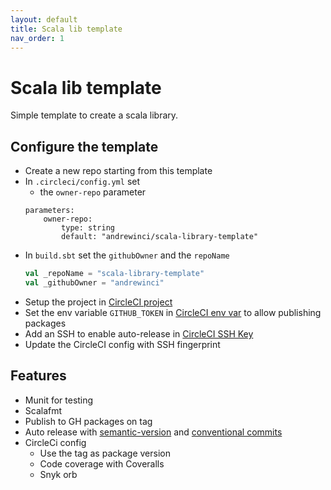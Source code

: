 ```yaml
---
layout: default
title: Scala lib template
nav_order: 1
---
```

# Scala lib template

Simple template to create a scala library.

## Configure the template

- Create a new repo starting from this template
- In `.circleci/config.yml` set
    - the `owner-repo` parameter
    ```
    parameters:
        owner-repo:
            type: string
            default: "andrewinci/scala-library-template"
    ```
- In `build.sbt` set the `githubOwner` and the `repoName`
    ```scala
    val _repoName = "scala-library-template"
    val _githubOwner = "andrewinci"
    ```
- Setup the project in [CircleCI project](https://app.circleci.com/projects/project-dashboard/github/andrewinci)
- Set the env variable `GITHUB_TOKEN` in [CircleCI env var](https://app.circleci.com/settings/project/github/andrewinci/scala-library-template/environment-variables) to allow publishing packages
- Add an SSH to enable auto-release in [CircleCI SSH Key](https://app.circleci.com/settings/project/github/andrewinci/test-lib/ssh)
- Update the CircleCI config with SSH fingerprint

## Features

- Munit for testing
- Scalafmt
- Publish to GH packages on tag
- Auto release with [semantic-version](https://github.com/conventional-changelog/standard-version) and [conventional commits](https://www.conventionalcommits.org/en/v1.0.0/)
- CircleCi config
    - Use the tag as package version
    - Code coverage with Coveralls
    - Snyk orb